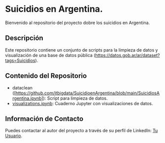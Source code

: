 <!-- markdown -->
# Suicidios en Argentina.
Bienvenido al repositorio del proyecto dobre los suicidios en Argentina.

## Descripción
Este repositorio contiene un conjunto de scripts para la limpieza de datos y visualización de una base de datos pública (https://datos.gob.ar/ar/dataset?tags=Suicidios).

## Contenido del Repositorio
- dataclean ([https://github.com/jtbigdata/SuicidioenArgentina/blob/main/SuicidiosArgentina.ipynb]): Script para limpieza de datos.
- [visualizations.ipynb]([visualizations.ipynb](https://github.com/jtbigdata/SuicidioenArgentina/blob/main/Dashboard2.py)): Cuaderno Jupyter con visualizaciones de datos.
<!-- Agrega más elementos según sea necesario -->


## Información de Contacto
Puedes contactar al autor del proyecto a través de su perfil de LinkedIn: [Tu Usuario](https://www.linkedin.com/in/julio-c%C3%A9sar-torres-pati%C3%B1o-78492696/).
